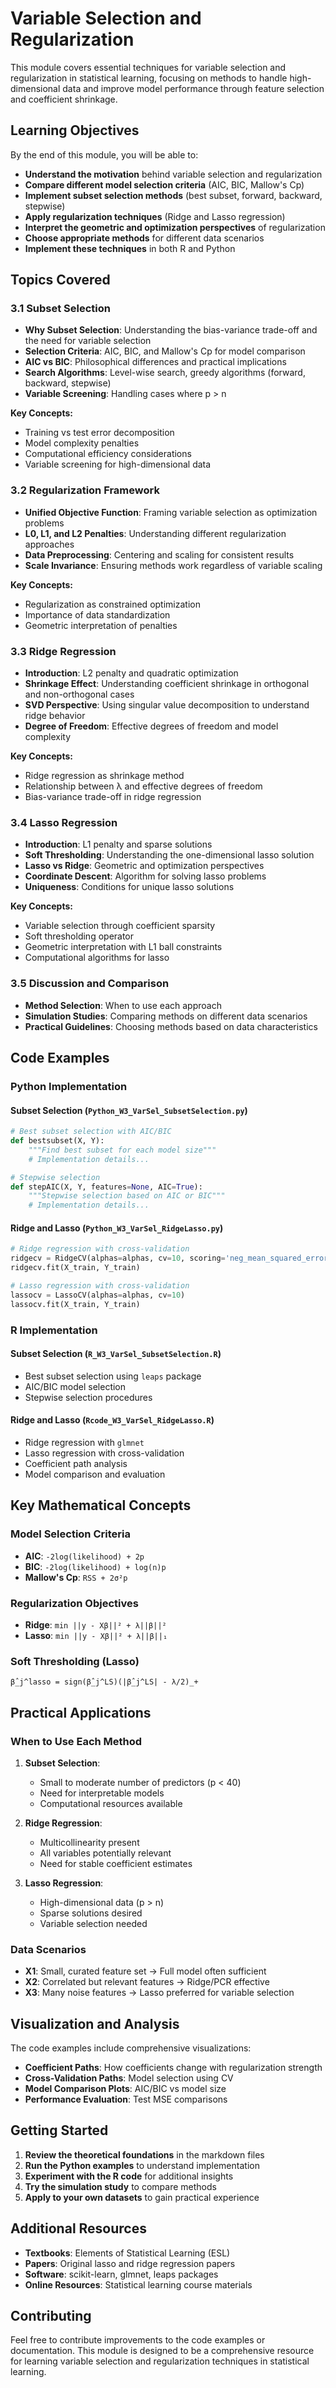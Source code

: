 # Variable Selection and Regularization

This module covers essential techniques for variable selection and regularization in statistical learning, focusing on methods to handle high-dimensional data and improve model performance through feature selection and coefficient shrinkage.

## Learning Objectives

By the end of this module, you will be able to:

- **Understand the motivation** behind variable selection and regularization
- **Compare different model selection criteria** (AIC, BIC, Mallow's Cp)
- **Implement subset selection methods** (best subset, forward, backward, stepwise)
- **Apply regularization techniques** (Ridge and Lasso regression)
- **Interpret the geometric and optimization perspectives** of regularization
- **Choose appropriate methods** for different data scenarios
- **Implement these techniques** in both R and Python

## Topics Covered

### 3.1 Subset Selection
- **Why Subset Selection**: Understanding the bias-variance trade-off and the need for variable selection
- **Selection Criteria**: AIC, BIC, and Mallow's Cp for model comparison
- **AIC vs BIC**: Philosophical differences and practical implications
- **Search Algorithms**: Level-wise search, greedy algorithms (forward, backward, stepwise)
- **Variable Screening**: Handling cases where p > n

**Key Concepts:**
- Training vs test error decomposition
- Model complexity penalties
- Computational efficiency considerations
- Variable screening for high-dimensional data

### 3.2 Regularization Framework
- **Unified Objective Function**: Framing variable selection as optimization problems
- **L0, L1, and L2 Penalties**: Understanding different regularization approaches
- **Data Preprocessing**: Centering and scaling for consistent results
- **Scale Invariance**: Ensuring methods work regardless of variable scaling

**Key Concepts:**
- Regularization as constrained optimization
- Importance of data standardization
- Geometric interpretation of penalties

### 3.3 Ridge Regression
- **Introduction**: L2 penalty and quadratic optimization
- **Shrinkage Effect**: Understanding coefficient shrinkage in orthogonal and non-orthogonal cases
- **SVD Perspective**: Using singular value decomposition to understand ridge behavior
- **Degree of Freedom**: Effective degrees of freedom and model complexity

**Key Concepts:**
- Ridge regression as shrinkage method
- Relationship between λ and effective degrees of freedom
- Bias-variance trade-off in ridge regression

### 3.4 Lasso Regression
- **Introduction**: L1 penalty and sparse solutions
- **Soft Thresholding**: Understanding the one-dimensional lasso solution
- **Lasso vs Ridge**: Geometric and optimization perspectives
- **Coordinate Descent**: Algorithm for solving lasso problems
- **Uniqueness**: Conditions for unique lasso solutions

**Key Concepts:**
- Variable selection through coefficient sparsity
- Soft thresholding operator
- Geometric interpretation with L1 ball constraints
- Computational algorithms for lasso

### 3.5 Discussion and Comparison
- **Method Selection**: When to use each approach
- **Simulation Studies**: Comparing methods on different data scenarios
- **Practical Guidelines**: Choosing methods based on data characteristics

## Code Examples

### Python Implementation

#### Subset Selection (`Python_W3_VarSel_SubsetSelection.py`)
```python
# Best subset selection with AIC/BIC
def bestsubset(X, Y):
    """Find best subset for each model size"""
    # Implementation details...

# Stepwise selection
def stepAIC(X, Y, features=None, AIC=True):
    """Stepwise selection based on AIC or BIC"""
    # Implementation details...
```

#### Ridge and Lasso (`Python_W3_VarSel_RidgeLasso.py`)
```python
# Ridge regression with cross-validation
ridgecv = RidgeCV(alphas=alphas, cv=10, scoring='neg_mean_squared_error')
ridgecv.fit(X_train, Y_train)

# Lasso regression with cross-validation
lassocv = LassoCV(alphas=alphas, cv=10)
lassocv.fit(X_train, Y_train)
```

### R Implementation

#### Subset Selection (`R_W3_VarSel_SubsetSelection.R`)
- Best subset selection using `leaps` package
- AIC/BIC model selection
- Stepwise selection procedures

#### Ridge and Lasso (`Rcode_W3_VarSel_RidgeLasso.R`)
- Ridge regression with `glmnet`
- Lasso regression with cross-validation
- Coefficient path analysis
- Model comparison and evaluation

## Key Mathematical Concepts

### Model Selection Criteria
- **AIC**: `-2log(likelihood) + 2p`
- **BIC**: `-2log(likelihood) + log(n)p`
- **Mallow's Cp**: `RSS + 2σ²p`

### Regularization Objectives
- **Ridge**: `min ||y - Xβ||² + λ||β||²`
- **Lasso**: `min ||y - Xβ||² + λ||β||₁`

### Soft Thresholding (Lasso)
```
β̂_j^lasso = sign(β̂_j^LS)(|β̂_j^LS| - λ/2)_+
```

## Practical Applications

### When to Use Each Method

1. **Subset Selection**:
   - Small to moderate number of predictors (p < 40)
   - Need for interpretable models
   - Computational resources available

2. **Ridge Regression**:
   - Multicollinearity present
   - All variables potentially relevant
   - Need for stable coefficient estimates

3. **Lasso Regression**:
   - High-dimensional data (p > n)
   - Sparse solutions desired
   - Variable selection needed

### Data Scenarios

- **X1**: Small, curated feature set → Full model often sufficient
- **X2**: Correlated but relevant features → Ridge/PCR effective
- **X3**: Many noise features → Lasso preferred for variable selection

## Visualization and Analysis

The code examples include comprehensive visualizations:

- **Coefficient Paths**: How coefficients change with regularization strength
- **Cross-Validation Paths**: Model selection using CV
- **Model Comparison Plots**: AIC/BIC vs model size
- **Performance Evaluation**: Test MSE comparisons

## Getting Started

1. **Review the theoretical foundations** in the markdown files
2. **Run the Python examples** to understand implementation
3. **Experiment with the R code** for additional insights
4. **Try the simulation study** to compare methods
5. **Apply to your own datasets** to gain practical experience

## Additional Resources

- **Textbooks**: Elements of Statistical Learning (ESL)
- **Papers**: Original lasso and ridge regression papers
- **Software**: scikit-learn, glmnet, leaps packages
- **Online Resources**: Statistical learning course materials

## Contributing

Feel free to contribute improvements to the code examples or documentation. This module is designed to be a comprehensive resource for learning variable selection and regularization techniques in statistical learning. 